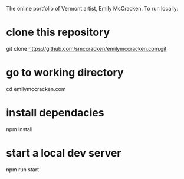 The online portfolio of Vermont artist, Emily McCracken. To run locally:

# clone this repository
git clone https://github.com/smccracken/emilymccracken.com.git

# go to working directory
cd emilymccracken.com

# install dependacies
npm install

# start a local dev server
npm run start
